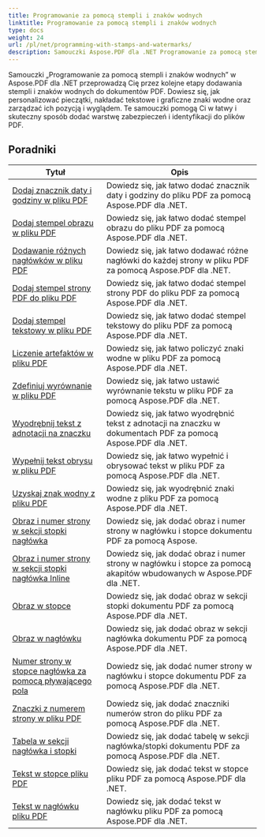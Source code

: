 ```yaml
---
title: Programowanie za pomocą stempli i znaków wodnych
linktitle: Programowanie za pomocą stempli i znaków wodnych
type: docs
weight: 24
url: /pl/net/programming-with-stamps-and-watermarks/
description: Samouczki Aspose.PDF dla .NET Programowanie za pomocą stempli i znaków wodnych uczą, jak dodawać elementy zabezpieczeń i personalizacji do dokumentów PDF.
---
```


Samouczki „Programowanie za pomocą stempli i znaków wodnych” w Aspose.PDF dla .NET przeprowadzą Cię przez kolejne etapy dodawania stempli i znaków wodnych do dokumentów PDF. Dowiesz się, jak personalizować pieczątki, nakładać tekstowe i graficzne znaki wodne oraz zarządzać ich pozycją i wyglądem. Te samouczki pomogą Ci w łatwy i skuteczny sposób dodać warstwę zabezpieczeń i identyfikacji do plików PDF.

## Poradniki
| Tytuł | Opis |
| --- | --- | 
| [Dodaj znacznik daty i godziny w pliku PDF](./add-date-time-stamp/) | Dowiedz się, jak łatwo dodać znacznik daty i godziny do pliku PDF za pomocą Aspose.PDF dla .NET. |  
| [Dodaj stempel obrazu w pliku PDF](./add-image-stamp/) | Dowiedz się, jak łatwo dodać stempel obrazu do pliku PDF za pomocą Aspose.PDF dla .NET. |  
| [Dodawanie różnych nagłówków w pliku PDF](./adding-different-headers/) | Dowiedz się, jak łatwo dodawać różne nagłówki do każdej strony w pliku PDF za pomocą Aspose.PDF dla .NET. |  
| [Dodaj stempel strony PDF do pliku PDF](./add-pdf-page-stamp/) | Dowiedz się, jak łatwo dodać stempel strony PDF do pliku PDF za pomocą Aspose.PDF dla .NET. |  
| [Dodaj stempel tekstowy w pliku PDF](./add-text-stamp/) | Dowiedz się, jak łatwo dodać stempel tekstowy do pliku PDF za pomocą Aspose.PDF dla .NET. |  
| [Liczenie artefaktów w pliku PDF](./counting-artifacts/) | Dowiedz się, jak łatwo policzyć znaki wodne w pliku PDF za pomocą Aspose.PDF dla .NET. |  
| [Zdefiniuj wyrównanie w pliku PDF](./define-alignment/) | Dowiedz się, jak łatwo ustawić wyrównanie tekstu w pliku PDF za pomocą Aspose.PDF dla .NET. |  
| [Wyodrębnij tekst z adnotacji na znaczku](./extract-text-from-stamp-annotation/) | Dowiedz się, jak łatwo wyodrębnić tekst z adnotacji na znaczku w dokumentach PDF za pomocą Aspose.PDF dla .NET. |  
| [Wypełnij tekst obrysu w pliku PDF](./fill-stroke-text/) | Dowiedz się, jak łatwo wypełnić i obrysować tekst w pliku PDF za pomocą Aspose.PDF dla .NET. |  
| [Uzyskaj znak wodny z pliku PDF](./get-watermark/) | Dowiedz się, jak wyodrębnić znaki wodne z pliku PDF za pomocą Aspose.PDF dla .NET. |  
| [Obraz i numer strony w sekcji stopki nagłówka](./image-and-page-number-in-header-footer-section/) | Dowiedz się, jak dodać obraz i numer strony w nagłówku i stopce dokumentu PDF za pomocą Aspose. |  
| [Obraz i numer strony w sekcji stopki nagłówka Inline](./image-and-page-number-in-header-footer-section-inline/) | Dowiedz się, jak dodać obraz i numer strony w nagłówku i stopce za pomocą akapitów wbudowanych w Aspose.PDF dla .NET. |  
| [Obraz w stopce](./image-in-footer/) | Dowiedz się, jak dodać obraz w sekcji stopki dokumentu PDF za pomocą Aspose.PDF dla .NET. |  
| [Obraz w nagłówku](./image-in-header/) | Dowiedz się, jak dodać obraz w sekcji nagłówka dokumentu PDF za pomocą Aspose.PDF dla .NET. |  
| [Numer strony w stopce nagłówka za pomocą pływającego pola](./page-number-in-header-footer-using-floating-box/) | Dowiedz się, jak dodać numer strony w nagłówku i stopce dokumentu PDF za pomocą Aspose.PDF dla .NET. |  
| [Znaczki z numerem strony w pliku PDF](./page-number-stamps/) | Dowiedz się, jak dodać znaczniki numerów stron do pliku PDF za pomocą Aspose.PDF dla .NET. |  
| [Tabela w sekcji nagłówka i stopki](./table-in-header-footer-section/) | Dowiedz się, jak dodać tabelę w sekcji nagłówka/stopki dokumentu PDF za pomocą Aspose.PDF dla .NET. |  
| [Tekst w stopce pliku PDF](./text-in-footer/) | Dowiedz się, jak dodać tekst w stopce pliku PDF za pomocą Aspose.PDF dla .NET. |  
| [Tekst w nagłówku pliku PDF](./text-in-header/) | Dowiedz się, jak dodać tekst w nagłówku pliku PDF za pomocą Aspose.PDF dla .NET. |  